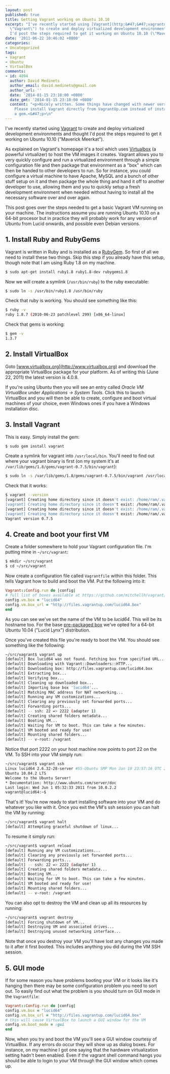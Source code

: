 ```yaml
---
layout: post
published: true
title: Getting Vagrant working on Ubuntu 10.10
excerpt: "I've recently started using [Vagrant](http:&#47;&#47;vagrantup.com&#47;
  \"Vagrant\") to create and deploy virtualized development environments and thought
  I'd post the steps required to get it working on Ubuntu 10.10 (\"Maverick Meerkat\").\r\n"
date: '2011-06-22 10:46:02 +0800'
categories:
- Uncategorized
tags:
- Vagrant
- Ubuntu
- VirtualBox
comments:
- id: 4894
  author: David Medinets
  author_email: david.medinets@gmail.com
  author_url: ''
  date: '2014-01-15 23:18:00 +0800'
  date_gmt: '2014-01-15 23:18:00 +0800'
  content: "<p>Nicely written. Some things have changed with newer versions of Vagrant.
    Please install Vagrant directly from VagrantUp.com instead of installing it as
    a gem.<&#47;p>\n"
---
```

I've recently started using [Vagrant](http://vagrantup.com/ "Vagrant") to create and deploy virtualized development environments and thought I'd post the steps required to get it working on Ubuntu 10.10 ("Maverick Meerkat").

As explained on Vagrant's homepage it's a tool which uses [Virtualbox](http://www.virtualbox.org/) (a powerful virtualizer) to host the VM images it creates. Vagrant allows you to very quickly configure and run a virtualized environment through a simple configuration file and then package that environment as a "box" which can then be handed to other developers to run. So for instance, you could configure a virtual machine to have Apache, MySQL and a bunch of other stuff setup on it and then package the whole thing and hand it off to another developer to use, allowing them and you to quickly setup a fresh development environment when needed without having to install all the necessary software over and over again.

This post goes over the steps needed to get a basic Vagrant VM running on your machine. The instructions assume you are running Ubuntu 10.10 on a 64-bit procesor but in practice they will probably work for any version of Ubuntu from Lucid onwards, and possible even Debian versions.

## 1. Install Ruby and RubyGems

Vagrant is written in Ruby and is installed as a [RubyGem](http://rubygems.org/). So first of all we need to install these two things. Skip this step if you already have this setup, though note that I am using Ruby 1.8 on my machine.

```bash
$ sudo apt-get install ruby1.8 ruby1.8-dev rubygems1.8
```

Now we will create a symlink (`/usr/bin/ruby`) to the ruby executable:

```bash
$ sudo ln -s /usr/bin/ruby1.8 /usr/bin/ruby
```

Check that ruby is working. You should see something like this:

```bash
$ ruby -v
ruby 1.8.7 (2010-06-23 patchlevel 299) [x86_64-linux]
```

Check that gems is working:

```bash
$ gem -v
1.3.7
```

## 2. Install VirtualBox

Goto [www.virtualbox.org](http://www.virtualbox.org) and download the appropriate VirtualBox package for your platform. As of writing this (June 22, 2011) the latest version is 4.0.8.

If you're using Ubuntu then you will see an entry called *Oracle VM VirtualBox* under _Applications -> System Tools_. Click this to launch VirtualBox and you will then be able to create, configure and boot virtual machines of your choice, even Windows ones if you have a Windows installation disc.

## 3. Install Vagrant

This is easy. Simply install the gem:

```bash
$ sudo gem install vagrant
```

Create a symlink for vagrant into `/usr/local/bin`. You'll need to find out where your vagrant binary is first (on my system it's at `/var/lib/gems/1.8/gems/vagrant-0.7.5/bin/vagrant`):

```bash
$ sudo ln -s /var/lib/gems/1.8/gems/vagrant-0.7.5/bin/vagrant /usr/local/bin/vagrant
```

Check that it works:

```bash
$ vagrant --version
[vagrant] Creating home directory since it doesn't exist: /home/ram/.vagrant
[vagrant] Creating home directory since it doesn't exist: /home/ram/.vagrant/tmp
[vagrant] Creating home directory since it doesn't exist: /home/ram/.vagrant/boxes
[vagrant] Creating home directory since it doesn't exist: /home/ram/.vagrant/logs
Vagrant version 0.7.5
```

## 4. Create and boot your first VM

Create a folder somewhere to hold your Vagrant configuration file. I'm putting mine in `~/src/vagrant`:

```bash
$ mkdir ~/src/vagrant
$ cd ~/src/vagrant
```

Now create a configuration file called `Vagrantfile` within this folder. This tells Vagrant how to build and boot the VM. Put the following into it:

```ruby
Vagrant::Config.run do |config|
# full list of boxes available at https://github.com/mitchellh/vagrant/wiki/Available-Vagrant-Boxes
config.vm.box = "lucid64"
config.vm.box_url = "http://files.vagrantup.com/lucid64.box"
end
```

As you can see we've set the name of the VM to be *lucid64*. This will be its hostname too. For the base [pre-packaged box](vagrantup.com/docs/boxes.html) we've opted for a 64-bit Ubuntu 10.04 ("Lucid Lynx") distribution.

Once you've created this file you're ready to boot the VM. You should see something like the following:

```bash
~/src/vagrant$ vagrant up
[default] Box lucid64 was not found. Fetching box from specified URL...
[default] Downloading with Vagrant::Downloaders::HTTP...
[default] Downloading box: http://files.vagrantup.com/lucid64.box
[default] Extracting box...
[default] Verifying box...
[default] Cleaning up downloaded box...
[default] Importing base box 'lucid64'...
[default] Matching MAC address for NAT networking...
[default] Running any VM customizations...
[default] Clearing any previously set forwarded ports...
[default] Forwarding ports...
[default] -- ssh: 22 => 2222 (adapter 1)
[default] Creating shared folders metadata...
[default] Booting VM...
[default] Waiting for VM to boot. This can take a few minutes.
[default] VM booted and ready for use!
[default] Mounting shared folders...
[default] -- v-root: /vagrant
```

Notice that port 2222 on your host machine now points to port 22 on the VM. To SSH into your VM simply run:

```bash
~/src/vagrant$ vagrant ssh
Linux lucid64 2.6.32-28-server #55-Ubuntu SMP Mon Jan 10 23:57:16 UTC 2011 x86_64 GNU/Linux
Ubuntu 10.04.2 LTS
Welcome to the Ubuntu Server!
* Documentation: http://www.ubuntu.com/server/doc
Last login: Wed Jun 1 05:32:33 2011 from 10.0.2.2
vagrant@lucid64:~$
```

That's it! You're now ready to start installing software into your VM and do whatever you like with it. Once you exit the VM's ssh session you can halt the VM by running:

```bash
~/src/vagrant$ vagrant halt
[default] Attempting graceful shutdown of linux...
```

To resume it simply run:

```bash
~/src/vagrant$ vagrant reload
[default] Running any VM customizations...
[default] Clearing any previously set forwarded ports...
[default] Forwarding ports...
[default] -- ssh: 22 => 2222 (adapter 1)
[default] Creating shared folders metadata...
[default] Booting VM...
[default] Waiting for VM to boot. This can take a few minutes.
[default] VM booted and ready for use!
[default] Mounting shared folders...
[default] -- v-root: /vagrant
```

You can also opt to destroy the VM and clean up all its resources by running:

```bash
~/src/vagrant$ vagrant destroy
[default] Forcing shutdown of VM...
[default] Destroying VM and associated drives...
[default] Destroying unused networking interface...
```

Note that once you destroy your VM you'll have lost any changes you made to it after it first booted. This includes anything you did during the VM SSH session.

## 5. GUI mode

If for some reason you have problems booting your VM or it looks like it's hanging then there may be some configuration problem you need to sort out. To easily find out what the problem is you should turn on GUI mode in the `Vagrantfile`:

```ruby
Vagrant::Config.run do |config|
config.vm.box = "lucid64"
config.vm.box_url = "http://files.vagrantup.com/lucid64.box"
# this will cause VirtualBox to launch a GUI window for the VM
config.vm.boot_mode = :gui
end
```

Now, when you try and boot the VM you'll see a GUI window courtesy of VirtualBox. If any errors do occur they will show up as dialog boxes. For instance, on my machine I got one saying that the hardware virtualization setting hadn't been enabled. Even if the vagrant shell command hangs you should be able to login to your VM through the GUI window which comes up.